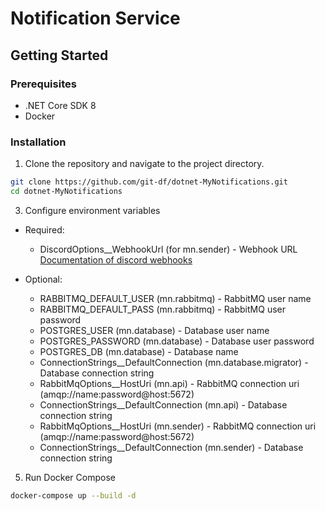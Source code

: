 # Notification Service

## Getting Started

### Prerequisites
- .NET Core SDK 8
- Docker

### Installation

1. Clone the repository and navigate to the project directory.

```bash
git clone https://github.com/git-df/dotnet-MyNotifications.git
cd dotnet-MyNotifications
```
   
3. Configure environment variables

- Required:
  - DiscordOptions__WebhookUrl (for mn.sender) - Webhook URL [Documentation of discord webhooks](https://support.discord.com/hc/en-us/articles/228383668-Intro-to-Webhooks)

- Optional:
  - RABBITMQ_DEFAULT_USER (mn.rabbitmq) - RabbitMQ user name
  - RABBITMQ_DEFAULT_PASS (mn.rabbitmq) - RabbitMQ user password
  - POSTGRES_USER (mn.database) - Database user name
  - POSTGRES_PASSWORD (mn.database) - Database user password
  - POSTGRES_DB (mn.database) -  Database name
  - ConnectionStrings__DefaultConnection (mn.database.migrator) - Database connection string
  - RabbitMqOptions__HostUri (mn.api) - RabbitMQ connection uri (amqp://name:password@host:5672)
  - ConnectionStrings__DefaultConnection (mn.api) - Database connection string
  - RabbitMqOptions__HostUri (mn.sender) - RabbitMQ connection uri (amqp://name:password@host:5672)
  - ConnectionStrings__DefaultConnection (mn.sender) - Database connection string
   
5. Run Docker Compose

```bash
docker-compose up --build -d
```
